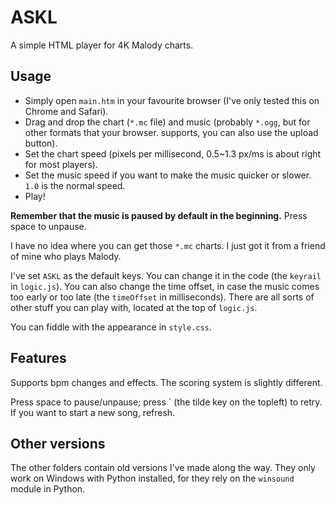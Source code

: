 # ASKL
A simple HTML player for 4K Malody charts.

## Usage

- Simply open `main.htm` in your favourite browser (I've only tested this on Chrome and Safari).
- Drag and drop the chart (`*.mc` file) and music (probably `*.ogg`, but for other formats that your browser.
supports, you can also use the upload button).
- Set the chart speed (pixels per millisecond, 0.5~1.3 px/ms is about right for most players).
- Set the music speed if you want to make the music quicker or slower. `1.0` is the normal speed.
- Play!

**Remember that the music is paused by default in the beginning.** Press space to unpause.

I have no idea where you can get those `*.mc` charts. I just got it from a friend of mine who plays Malody.

I've set `ASKL` as the default keys. You can change it in the code (the `keyrail` in `logic.js`).
You can also change the time offset, in case the music comes too early or too late (the `timeOffset` in milliseconds).
There are all sorts of other stuff you can play with, located at the top of `logic.js`.

You can fiddle with the appearance in `style.css`.

## Features

Supports bpm changes and effects. The scoring system is slightly different.

Press space to pause/unpause; press \` (the tilde key on the topleft) to retry. If you want to start a new song, refresh.

## Other versions

The other folders contain old versions I've made along the way.
They only work on Windows with Python installed, for they rely on the `winsound` module in Python.
